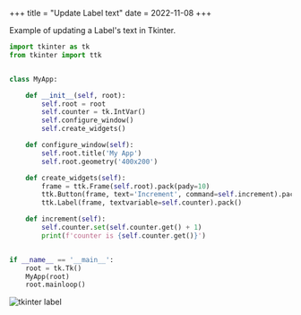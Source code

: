+++
title = "Update Label text"
date = 2022-11-08
+++

Example of updating a Label's text in Tkinter.

```python
import tkinter as tk
from tkinter import ttk


class MyApp:

    def __init__(self, root):
        self.root = root
        self.counter = tk.IntVar()
        self.configure_window()
        self.create_widgets()

    def configure_window(self):
        self.root.title('My App')
        self.root.geometry('400x200')

    def create_widgets(self):
        frame = ttk.Frame(self.root).pack(pady=10)
        ttk.Button(frame, text='Increment', command=self.increment).pack()
        ttk.Label(frame, textvariable=self.counter).pack()

    def increment(self):
        self.counter.set(self.counter.get() + 1)
        print(f'counter is {self.counter.get()}')


if __name__ == '__main__':
    root = tk.Tk()
    MyApp(root)
    root.mainloop()
```

<p><img src="/pythonic/img/tkinter-label.png" style="max-width: 400px;" alt="tkinter label"></p>

